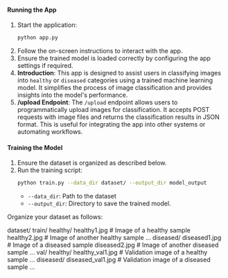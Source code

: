 #### Running the App
1. Start the application:
   ```bash
   python app.py
   ```
2. Follow the on-screen instructions to interact with the app.
3. Ensure the trained model is loaded correctly by configuring the app settings if required.
4. **Introduction**: This app is designed to assist users in classifying images into `healthy` or `diseased` categories using a trained machine learning model. It simplifies the process of image classification and provides insights into the model's performance.
6. **/upload Endpoint**: The `/upload` endpoint allows users to programmatically upload images for classification. It accepts POST requests with image files and returns the classification results in JSON format. This is useful for integrating the app into other systems or automating workflows.


#### Training the Model
1. Ensure the dataset is organized as described below.
2. Run the training script:
   ```bash
   python train.py --data_dir dataset/ --output_dir model_output
   ```
   - `--data_dir`: Path to the dataset
   - `--output_dir`: Directory to save the trained model.

Organize your dataset as follows:

dataset/
    train/
        healthy/
            healthy1.jpg  # Image of a healthy sample
            healthy2.jpg  # Image of another healthy sample
            ...
        diseased/
            diseased1.jpg  # Image of a diseased sample
            diseased2.jpg  # Image of another diseased sample
            ...
    val/
        healthy/
            healthy_val1.jpg  # Validation image of a healthy sample
            ...
        diseased/
            diseased_val1.jpg  # Validation image of a diseased sample
            ...



